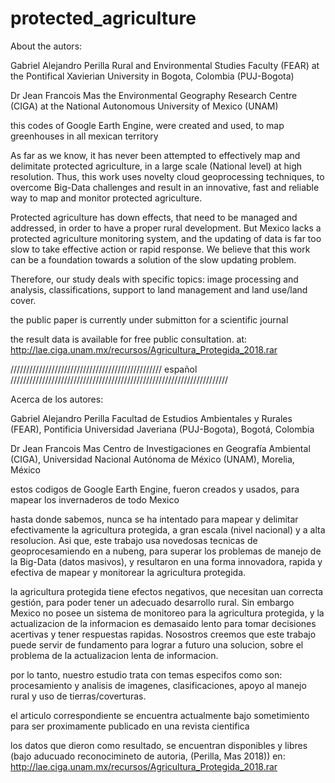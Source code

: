 # protected_agriculture

About the autors:

Gabriel Alejandro Perilla
Rural and Environmental Studies Faculty (FEAR) at the Pontifical Xavierian University in Bogota, Colombia (PUJ-Bogota) 

Dr Jean Francois Mas
the Environmental Geography Research Centre (CIGA) at the National Autonomous University of Mexico (UNAM)

this codes of Google Earth Engine, were created and used, to map greenhouses in all mexican territory 

As far as we know, it has never been attempted to effectively map and delimitate protected agriculture, in a large scale
(National level) at high resolution. Thus, this work uses novelty cloud geoprocessing techniques, to overcome Big-Data
challenges and result in an innovative, fast and reliable way to map and monitor protected agriculture.

Protected agriculture has down effects, that need to be managed and addressed, in order to have a proper rural development.
But Mexico lacks a protected agriculture monitoring system, and the updating of data is far too slow to take effective action
or rapid response. We believe that this work can be a foundation towards a solution of the slow updating problem. 

Therefore, our study deals with specific topics: image processing and analysis, 
classifications, support to land management and land use/land cover. 

the public paper is currently under submitton for a scientific journal

the result data is available for free public consultation. at:
http://lae.ciga.unam.mx/recursos/Agricultura_Protegida_2018.rar 

//////////////////////////////////////////////// español /////////////////////////////////////////////////////////////////////

Acerca de los autores:

Gabriel Alejandro Perilla
Facultad de Estudios Ambientales y Rurales (FEAR), Pontificia Universidad Javeriana (PUJ-Bogota), Bogotá, Colombia 

Dr Jean Francois Mas
Centro de Investigaciones en Geografía Ambiental (CIGA), Universidad Nacional Autónoma de México (UNAM), Morelia, México

estos codigos de Google Earth Engine, fueron creados y usados, para mapear los invernaderos de todo Mexico 

hasta donde sabemos, nunca se ha intentado para mapear y delimitar efectivamente la agricultura protegida, a gran escala
(nivel nacional) y a alta resolucion. Asi que, este trabajo usa novedosas tecnicas de geoprocesamiendo en a nubeng, para superar los
problemas de manejo de la Big-Data (datos masivos), y resultaron en una forma innovadora, rapida y efectiva de mapear y monitorear
la agricultura protegida.

la agricultura protegida tiene efectos negativos, que necesitan uan correcta gestión, para poder tener un adecuado desarrollo rural.
Sin embargo Mexico no posee un sistema de monitoreo para la agricultura protegida, y la actualizacion de la informacion es demasaido 
lento para tomar decisiones acertivas y tener respuestas rapidas. Nosostros creemos que este trabajo puede servir de fundamento para
lograr a futuro una solucion, sobre el problema de la actualizacion lenta de informacion. 

por lo tanto, nuestro estudio trata con temas especifos como son: procesamiento y analisis de imagenes, clasificaciones,
apoyo al manejo rural y uso de tierras/coverturas. 

el articulo correspondiente se encuentra actualmente bajo sometimiento para ser proximamente publicado en una revista cientifica

los datos que dieron como resultado, se encuentran disponibles y libres (bajo aducuado reconocimineto de autoria, (Perilla, Mas 2018))
en:
http://lae.ciga.unam.mx/recursos/Agricultura_Protegida_2018.rar 
